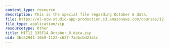 ```yaml
---
content_type: resource
description: This is the special file regarding October 6 data.
file: https://ol-ocw-studio-app-production.s3.amazonaws.com/courses/12-335-experimental-atmospheric-chemistry-fall-2014/3bc6294116b91122c6277adbcbd21a1c_MIT12_335F14_October_6_data.zip
file_type: application/zip
resourcetype: Other
title: MIT12_335F14_October_6_data.zip
uid: 3bc62941-16b9-1122-c627-7adbcbd21a1c
---
```

